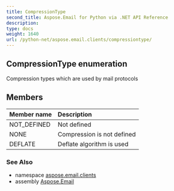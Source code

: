 ```yaml
---
title: CompressionType
second_title: Aspose.Email for Python via .NET API Reference
description: 
type: docs
weight: 1640
url: /python-net/aspose.email.clients/compressiontype/
---
```


## CompressionType enumeration

Compression types which are used by mail protocols

## Members
| Member name | Description |
| :- | :- |
|NOT_DEFINED|Not defined|
|NONE|Compression is not defined|
|DEFLATE|Deflate algorithm is used|

### See Also

* namespace [aspose.email.clients](/email/python-net/aspose.email.clients/)
* assembly [Aspose.Email](/email/python-net/)

